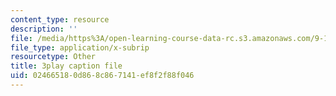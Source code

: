 ```yaml
---
content_type: resource
description: ''
file: /media/https%3A/open-learning-course-data-rc.s3.amazonaws.com/9-13-the-human-brain-spring-2019/024665180d868c867141ef8f2f88f046_YpcIKKoDxLg.srt
file_type: application/x-subrip
resourcetype: Other
title: 3play caption file
uid: 02466518-0d86-8c86-7141-ef8f2f88f046
---
```

